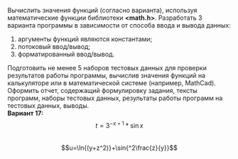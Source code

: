 Вычислить значения функций (согласно варианта), используя математические функции библиотеки **<math.h>**. Разработать 3 варианта программы в зависимости от способа ввода и вывода данных:
1. аргументы функций являются константами;
2. потоковый ввод/вывод;
3. форматированный ввод/вывод.
  
Подготовить не менее 5 наборов тестовых данных для проверки результатов работы программы, вычислив значения функций на калькуляторе или в математической системе (например, MathCad).  
Оформить отчет, содержащий формулировку задания, тексты программ, наборы тестовых данных, результаты работы программ на тестовых данных, выводы.  
**Вариант 17:**  
$$t=3^{-x+1}*\sin{x}$$  
$$u=\ln{(y+z^2)}+\sin{^2\frac{z}{y}}$$